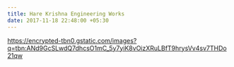```yaml
---
title: Hare Krishna Engineering Works
date: 2017-11-18 22:48:00 +05:30
---
```


https://encrypted-tbn0.gstatic.com/images?q=tbn:ANd9GcSLwdQ7dhcsO1mC_5y7yiK8vOizXRuLBfT9hrysVv4sv7THDo21qw